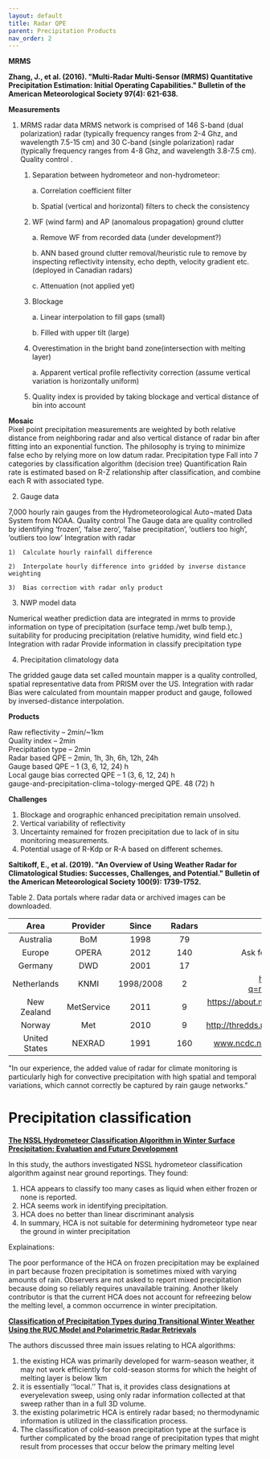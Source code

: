 ```yaml
---
layout: default
title: Radar QPE
parent: Precipitation Products
nav_order: 2
---
```


__MRMS__

__Zhang, J., et al. (2016). "Multi-Radar Multi-Sensor (MRMS) Quantitative Precipitation Estimation: Initial Operating Capabilities." Bulletin of the American Meteorological Society 97(4): 621-638.__

__Measurements__

1)	MRMS radar data
MRMS network is comprised of 146 S-band (dual polarization) radar (typically frequency ranges from 2-4 Ghz, and wavelength 7.5-15 cm) and 30 C-band (single polarization) radar (typically frequency ranges from 4-8 Ghz, and wavelength 3.8-7.5 cm).
Quality control . 

    1.	Separation between hydrometeor and non-hydrometeor:
    
        a.	Correlation coefficient filter
        
        b.	Spatial (vertical and horizontal) filters to check the consistency
        
    2.	WF (wind farm) and AP (anomalous propagation) ground clutter
    
        a.	Remove WF from recorded data (under development?)
        
        b.	ANN based ground clutter removal/heuristic rule to remove by inspecting reflectivity intensity, echo depth, velocity gradient etc. (deployed in Canadian radars)
        
        c.	Attenuation (not applied yet)
        
    3.	Blockage
    
        a.	Linear interpolation to fill gaps (small)
        
        b.	Filled with upper tilt (large)
        
    4.	Overestimation in the bright band zone(intersection with melting layer)
    
        a.	Apparent vertical profile reflectivity correction (assume vertical variation is horizontally uniform)
        
    5.	Quality index is provided by taking blockage and vertical distance of bin into account
    
__Mosaic__   
Pixel point precipitation measurements are weighted by both relative distance from neighboring radar and also vertical distance of radar bin after fitting into an exponential function. The philosophy is trying to minimize false echo by relying more on low datum radar.
Precipitation type
Fall into 7 categories by classification algorithm (decision tree)
Quantification
Rain rate is estimated based on R-Z relationship after classification, and combine each R with associated type.


2)	Gauge data

7,000 hourly rain gauges from the Hydrometeorological Auto¬mated Data System from NOAA.
Quality control
The Gauge data are quality controlled by identifying ‘frozen’, ‘false zero’, ‘false precipitation’, ‘outliers too high’, ‘outliers too low’
Integration with radar

    1)	Calculate hourly rainfall difference
    
    2)	Interpolate hourly difference into gridded by inverse distance weighting
    
    3)	Bias correction with radar only product
    
    
3)	NWP model data

Numerical weather prediction data are integrated in mrms to provide information on type of precipitation (surface temp./wet bulb temp.), suitability for producing precipitation (relative humidity, wind field etc.)
Integration with radar
Provide information in classify precipitation type

4)	Precipitation climatology data

The gridded gauge data set called mountain mapper is a quality controlled, spatial representative data from PRISM over the US.
Integration with radar
Bias were calculated from mountain mapper product and gauge, followed by inversed-distance interpolation.

__Products__

Raw reflectivity – 2min/~1km   
Quality index – 2min   
Precipitation type – 2min   
Radar based QPE – 2min, 1h, 3h, 6h, 12h, 24h   
Gauge based QPE – 1 (3, 6, 12, 24) h   
Local gauge bias corrected QPE – 1 (3, 6, 12, 24) h   
gauge-and-precipitation-clima¬tology-merged QPE. 48 (72) h    


__Challenges__   
1)	Blockage and orographic enhanced precipitation remain unsolved.
2)	Vertical variability of reflectivity
3)	Uncertainty remained for frozen precipitation due to lack of in situ monitoring measurements.
4)	Potential usage of R-Kdp or R-A based on different schemes.


__Saltikoff, E., et al. (2019). "An Overview of Using Weather Radar for Climatological Studies: Successes, Challenges, and Potential." Bulletin of the American Meteorological Society 100(9): 1739-1752.__

Table 2. Data portals where radar data or archived images can be downloaded.

|Area|Provider|Since|Radars|URL|
|:--:|:------:|:---:|:----:|:-:|
|Australia|BoM|1998|79|http://openradar.io/au|
|Europe|OPERA|2012|140|Ask for license from info@eumetnet.eu|
|Germany|DWD|2001|17|https://opendata.dwd.de|
|Netherlands|KNMI|1998/2008|2|https://data.knmi.nl/datasets?q=radar(https://climate4impact.eu)|
|New Zealand|MetService|2011|9|https://about.metservice.com/our-company/about-this-site/open-access-data/|
|Norway|Met|2010|9|http://thredds.met.no/thredds/remotesensingarchive.html|
|United States|NEXRAD|1991|160|www.ncdc.noaa.gov/data-access/radar-data/nexrad|

"In our experience, the added value of radar for climate monitoring is particularly high for convective precipitation with high spatial and temporal variations, which cannot correctly be captured by rain gauge networks."

# Precipitation classification

__[The NSSL Hydrometeor Classification Algorithm in Winter Surface Precipitation: Evaluation and Future Development](https://journals.ametsoc.org/view/journals/wefo/26/5/waf-d-10-05011_1.xml)__

In this study, the authors investigated NSSL hydrometeor classification algorithm against near ground reportings. They found:

1. HCA appears to classify too many cases as liquid when either frozen or none is reported.
2. HCA seems work in identifying precipitation.
3. HCA does no better than linear discriminant analysis
4. In summary, HCA is not suitable for determining hydrometeor type near the ground in winter precipitation

Explainations:

The poor performance of the HCA on frozen precipitation may be explained in part because frozen precipitation is sometimes mixed with varying amounts of rain. Observers are not asked to report mixed precipitation because doing so reliably requires unavailable training. Another likely contributor is that the current HCA does not account for refreezing below the melting level, a common occurrence in winter precipitation.

__[Classification of Precipitation Types during Transitional Winter Weather Using the RUC Model and Polarimetric Radar Retrievals](https://journals.ametsoc.org/view/journals/apme/51/4/jamc-d-11-091.1.xml)__

The authors discussed three main issues relating to HCA algorithms:

1. the existing HCA was primarily developed for warm-season weather, it may not work efficiently for cold-season storms for which the height of melting layer is below 1km
2. it is essentially ‘‘local.’’ That is, it provides class designations at everyelevation sweep, using only radar information collected at that sweep rather than in a full 3D volume.
3. the existing polarimetric HCA is entirely radar based; no thermodynamic information is utilized in the classification process.
4. The classification of cold-season precipitation type at the surface is further complicated by the broad range of precipitation types that might result from processes that occur below the primary melting level





